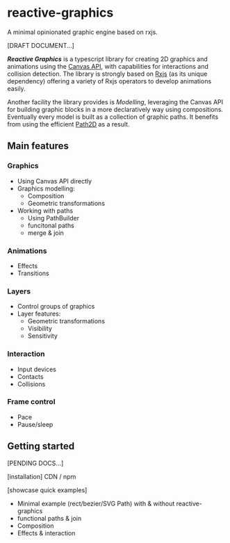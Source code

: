 # reactive-graphics

A minimal opinionated graphic engine based on rxjs.

[DRAFT DOCUMENT...]

**_Reactive Graphics_** is a typescript library for creating 2D graphics and animations using the [Canvas API](https://developer.mozilla.org/en-US/docs/Web/API/Canvas_API), with capabilities for interactions and collision detection. The library is strongly based on [Rxjs](https://github.com/ReactiveX/rxjs) (as its unique dependency) offering a variety of Rxjs operators to develop animations easily.

Another facility the library provides is _Modelling_, leveraging the Canvas API for building graphic blocks in a more declaratively way using compositions. Eventually every model is built as a collection of graphic paths. It benefits from using the efficient [Path2D](https://developer.mozilla.org/en-US/docs/Web/API/Path2D) as a result.

## Main features

### Graphics

- Using Canvas API directly
- Graphics modelling:
  - Composition
  - Geometric transformations
- Working with paths
  - Using PathBuilder
  - funcitonal paths
  - merge & join

### Animations

- Effects
- Transitions

### Layers

- Control groups of graphics
- Layer features:
  - Geometric transformations
  - Visibility
  - Sensitivity

### Interaction

- Input devices
- Contacts
- Collisions

### Frame control

- Pace
- Pause/sleep

## Getting started

[PENDING DOCS...]

[installation]
CDN / npm

[showcase quick examples]

* Minimal example (rect/bezier/SVG Path) with & without reactive-graphics
* functional paths & join
* Composition
* Effects & interaction

[show incremental docs/code from one sample to the next. Full code of each sample through stackblitz.]::